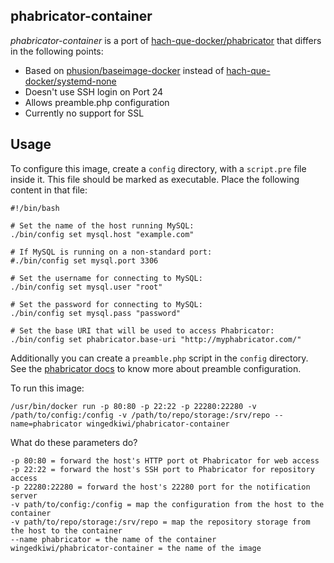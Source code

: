 phabricator-container
---------------------

_phabricator-container_ is a port of [hach-que-docker/phabricator](https://github.com/hach-que-docker/phabricator) that differs in the following points:

- Based on [phusion/baseimage-docker](https://github.com/phusion/baseimage-docker) instead of [hach-que-docker/systemd-none](https://github.com/hach-que-docker/systemd-none)
- Doesn't use SSH login on Port 24
- Allows preamble.php configuration
- Currently no support for SSL

Usage
----------

To configure this image, create a `config` directory, with a `script.pre` file inside it.  This
file should be marked as executable.  Place the following content in that file:

    #!/bin/bash

    # Set the name of the host running MySQL:
    ./bin/config set mysql.host "example.com"

    # If MySQL is running on a non-standard port:
    #./bin/config set mysql.port 3306

    # Set the username for connecting to MySQL:
    ./bin/config set mysql.user "root"

    # Set the password for connecting to MySQL:
    ./bin/config set mysql.pass "password"

    # Set the base URI that will be used to access Phabricator:
    ./bin/config set phabricator.base-uri "http://myphabricator.com/"

Additionally you can create a `preamble.php` script in the `config` directory. See the [phabricator docs](https://secure.phabricator.com/book/phabricator/article/configuring_preamble/) to know more about preamble configuration.

To run this image:

    /usr/bin/docker run -p 80:80 -p 22:22 -p 22280:22280 -v /path/to/config:/config -v /path/to/repo/storage:/srv/repo --name=phabricator wingedkiwi/phabricator-container

What do these parameters do?

    -p 80:80 = forward the host's HTTP port ot Phabricator for web access
    -p 22:22 = forward the host's SSH port to Phabricator for repository access
    -p 22280:22280 = forward the host's 22280 port for the notification server
    -v path/to/config:/config = map the configuration from the host to the container
    -v path/to/repo/storage:/srv/repo = map the repository storage from the host to the container
    --name phabricator = the name of the container
    wingedkiwi/phabricator-container = the name of the image


